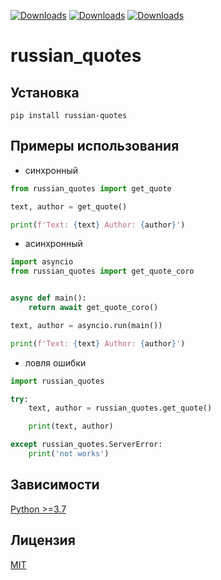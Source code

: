 [![Downloads](https://static.pepy.tech/badge/russian-quotes)](https://pepy.tech/project/russian-quotes)
[![Downloads](https://static.pepy.tech/badge/russian-quotes/month)](https://pepy.tech/project/russian-quotes)
[![Downloads](https://static.pepy.tech/badge/russian-quotes/week)](https://pepy.tech/project/russian-quotes)

# russian_quotes

## Установка
```shell
pip install russian-quotes
```

## Примеры использования
* синхронный
```py
from russian_quotes import get_quote

text, author = get_quote()

print(f'Text: {text} Author: {author}')
```
* асинхронный
```py
import asyncio
from russian_quotes import get_quote_coro


async def main():
    return await get_quote_coro()

text, author = asyncio.run(main())

print(f'Text: {text} Author: {author}')
```
* ловля ошибки
```py
import russian_quotes

try:
    text, author = russian_quotes.get_quote()

    print(text, author)

except russian_quotes.ServerError:
    print('not works')
```

## Зависимости

[Python >=3.7](https://www.python.org/downloads/release/python-310)

## Лицензия

[MIT](http://en.wikipedia.org/wiki/MIT_License)
